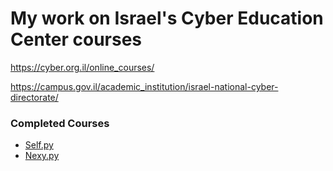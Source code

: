 # My work on Israel's Cyber Education Center courses
 
https://cyber.org.il/online_courses/

https://campus.gov.il/academic_institution/israel-national-cyber-directorate/

### Completed Courses ###
* [Self.py](https://github.com/einatsof/cyber-education-center/tree/main/self.py)
* [Nexy.py](https://campus.gov.il/course/cs-gov-cs-nextpy102/)
